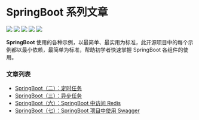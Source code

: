 # SpringBoot 系列文章

![](https://img.shields.io/badge/spring-traning-6DB33F?style=flat-square&logo=spring)
![](https://img.shields.io/badge/SpringBoot-2.3.5-6DB33F?style=flat-square)
![](https://img.shields.io/badge/language-java-yellowgreen?style=flat-square)
![](https://img.shields.io/badge/RELEASE-1.0--SNAPSHOT-blue.svg?style=flat-square)
![](https://img.shields.io/badge/license-GPL--3.0-blue.svg?style=flat-square)

**SpringBoot** 使用的各种示例，以最简单、最实用为标准，此开源项目中的每个示例都以最小依赖，最简单为标准，帮助初学者快速掌握 SpringBoot 各组件的使用。

### 文章列表

- [SpringBoot（二）：定时任务](https://github.com/JiangYongKang/spring-boot-examples/tree/master/spring-boot-schedule)
- [SpringBoot（三）：异步任务](https://github.com/JiangYongKang/spring-boot-examples/tree/master/spring-boot-async)
- [SpringBoot（六）：SpringBoot 中访问 Redis](https://github.com/JiangYongKang/spring-boot-examples/tree/master/spring-boot-redis)
- [SpringBoot（七）：SpringBoot 项目中使用 Swagger](https://github.com/JiangYongKang/spring-boot-examples/tree/master/spring-boot-swagger)